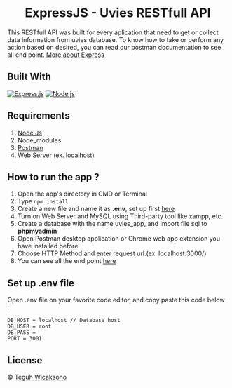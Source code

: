 <h1 align="center">ExpressJS - Uvies RESTfull API</h1>

This RESTfull API was built for every aplication that need to get or collect data information from uvies database. To know how to take or perform any action based on desired, you can read our postman documentation to see all end point. [More about Express](https://en.wikipedia.org/wiki/Express.js)

## Built With

[![Express.js](https://img.shields.io/badge/Express.js-4.x-orange.svg?style=rounded-square)](https://expressjs.com/en/starter/installing.html)
[![Node.js](https://img.shields.io/badge/Node.js-v.12.13-green.svg?style=rounded-square)](https://nodejs.org/)

## Requirements

1. <a href="https://nodejs.org/en/download/">Node Js</a>
2. Node_modules
3. <a href="https://www.getpostman.com/">Postman</a>
4. Web Server (ex. localhost)

## How to run the app ?

1. Open the app's directory in CMD or Terminal
2. Type `npm install`
3. Create a new file and name it as **.env**, set up first [here](#set-up-env-file)
4. Turn on Web Server and MySQL using Third-party tool like xampp, etc.
5. Create a database with the name uvies_app, and Import file sql to **phpmyadmin**
6. Open Postman desktop application or Chrome web app extension you have installed before
7. Choose HTTP Method and enter request url.(ex. localhost:3000/)
8. You can see all the end point [here](https://documenter.getpostman.com/view/13803139/TzRLmr9u)

## Set up .env file

Open .env file on your favorite code editor, and copy paste this code below :

```
DB_HOST = localhost // Database host
DB_USER = root
DB_PASS =
PORT = 3001
```

## License

© [Teguh Wicaksono](https://github.com/twicks95/)
